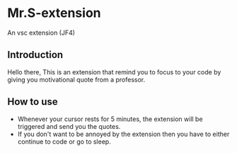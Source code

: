 # Mr.S-extension
An vsc extension (JF4)
## Introduction
Hello there, This is an extension that remind you to focus to your code by giving you motivational quote from a professor. 

## How to use
- Whenever your cursor rests for 5 minutes, the extension will be triggered and send you the quotes.
- If you don't want to be annoyed by the extension then you have to either continue to code or go to sleep.
